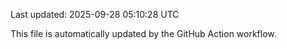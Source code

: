 Last updated: 2025-09-28 05:10:28 UTC

This file is automatically updated by the GitHub Action workflow.
